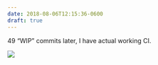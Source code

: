 ```yaml
---
date: 2018-08-06T12:15:36-0600
draft: true
---
```




49 “WIP” commits later, I have actual working CI.

![](/images/2018/92e102bf34.jpg)



